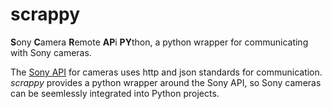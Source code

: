 # scrappy
**S**ony **C**amera **R**emote **AP**i **PY**thon, a python wrapper for communicating with Sony cameras.

The [Sony API](https://developer.sony.com/develop/cameras/) for cameras uses http and json standards for communication. *scrappy* provides a python wrapper around the Sony API, so Sony cameras can be seemlessly integrated into Python projects.
